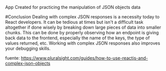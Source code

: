 App Created for practicing the manipulation of JSON objects data

#Conclusion
   Dealing with complex JSON responses is a necessity today to React developers. It can be tedious at times but isn't a difficult task altogether if done wisely by breaking down large pieces of data into smaller chunks. This can be done by properly observing how an endpoint is giving back data to the frontend, especially the name of the keys, the type of values returned, etc. Working with complex JSON responses also improves your debugging skills.

fuente:
https://www.pluralsight.com/guides/how-to-use-reactjs-and-complex-json-objects
